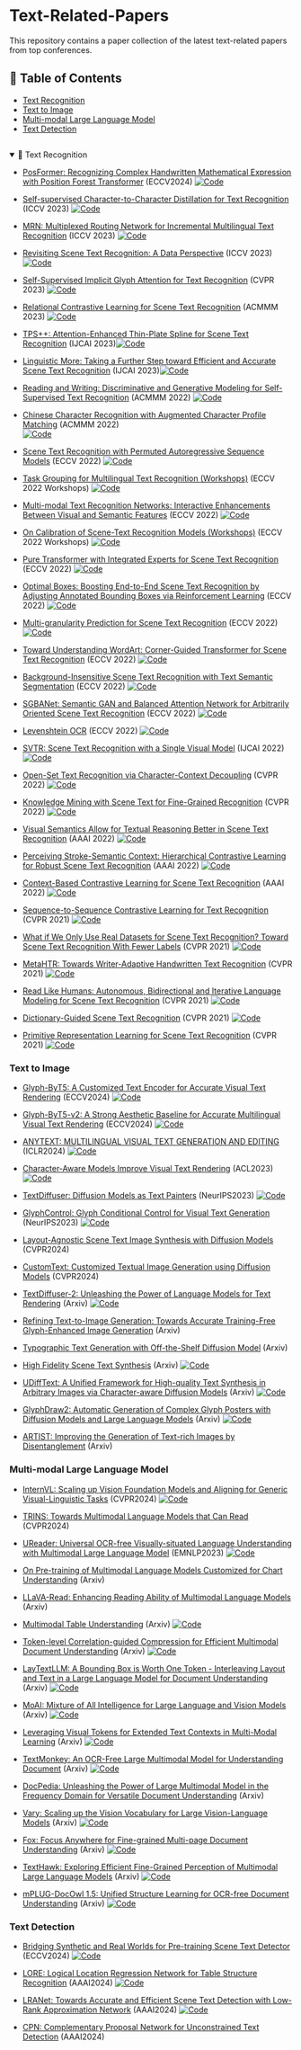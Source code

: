 # Text-Related-Papers
This repository contains a paper collection of the latest text-related papers from top conferences.

## 📖 Table of Contents
- [Text Recognition](#Text-Recognition)
- [Text to Image](#text-to-image)
- [Multi-modal Large Language Model](#Multi-modal-Large-Language-Model)
- [Text Detection](#text-detection)
##

<details open>
<summary>👀 Text Recognition </summary>
  
+ [PosFormer: Recognizing Complex Handwritten Mathematical Expression with Position Forest Transformer](https://arxiv.org/pdf/2407.07764) (ECCV2024)
  [![Code](https://img.shields.io/badge/GitHub-9cf?style=flat&logo=github&logoColor=black)](https://github.com/SJTU-DeepVisionLab/PosFormer)
  
+ [Self-supervised Character-to-Character Distillation for Text Recognition](https://arxiv.org/pdf/2211.00288.pdf) (ICCV 2023)
  [![Code](https://img.shields.io/badge/GitHub-9cf?style=flat&logo=github&logoColor=black)](https://github.com/TongkunGuan/CCD)
  
+ [MRN: Multiplexed Routing Network for Incremental Multilingual Text Recognition](https://arxiv.org/abs/2305.14758) (ICCV 2023)
  [![Code](https://img.shields.io/badge/GitHub-9cf?style=flat&logo=github&logoColor=black)](https://github.com/simplify23/MRN)
  
+ [Revisiting Scene Text Recognition: A Data Perspective](https://arxiv.org/abs/2307.08723) (ICCV 2023)
  [![Code](https://img.shields.io/badge/GitHub-9cf?style=flat&logo=github&logoColor=black)](https://github.com/Mountchicken/Union14M)
  
+ [Self-Supervised Implicit Glyph Attention for Text Recognition](https://openaccess.thecvf.com/content/CVPR2023/html/Guan_Self-Supervised_Implicit_Glyph_Attention_for_Text_Recognition_CVPR_2023_paper.html) (CVPR 2023)
  [![Code](https://img.shields.io/badge/GitHub-9cf?style=flat&logo=github&logoColor=black)](https://github.com/TongkunGuan/SIGA)
  
+ [Relational Contrastive Learning for Scene Text Recognition](https://arxiv.org/pdf/2308.00508.pdf) (ACMMM 2023) [![Code](https://img.shields.io/badge/GitHub-9cf?style=flat&logo=github&logoColor=black)](https://github.com/ThunderVVV/RCLSTR)
  
+ [TPS++: Attention-Enhanced Thin-Plate Spline for Scene Text Recognition](https://arxiv.org/abs/2305.05322) (IJCAI 2023)[![Code](https://img.shields.io/badge/GitHub-9cf?style=flat&logo=github&logoColor=black)](https://github.com/simplify23/TPS_PP)
  
+ [Linguistic More: Taking a Further Step toward Efficient and Accurate Scene Text Recognition](https://arxiv.org/pdf/2305.05140.pdf) (IJCAI 2023)[![Code](https://img.shields.io/badge/GitHub-9cf?style=flat&logo=github&logoColor=black)](https://github.com/CyrilSterling/LPV)
  
+ [Reading and Writing: Discriminative and Generative Modeling for Self-Supervised Text Recognition](https://dl.acm.org/doi/abs/10.1145/3503161.3547784) (ACMMM 2022)  [![Code](https://img.shields.io/badge/GitHub-9cf?style=flat&logo=github&logoColor=black)](https://github.com/ayumiymk/DiG)
  
+ [Chinese Character Recognition with Augmented Character Profile Matching](https://dl.acm.org/doi/abs/10.1145/3503161.3547827) (ACMMM 2022)  
  [![Code](https://img.shields.io/badge/GitHub-9cf?style=flat&logo=github&logoColor=black)](https://github.com/FudanVI/FudanOCR/tree/main/character-profile-matching)
  
+ [Scene Text Recognition with Permuted Autoregressive Sequence Models](https://link.springer.com/chapter/10.1007/978-3-031-19815-1_11) (ECCV 2022)  [![Code](https://img.shields.io/badge/GitHub-9cf?style=flat&logo=github&logoColor=black)](https://github.com/baudm/parseq)
  
+ [Task Grouping for Multilingual Text Recognition (Workshops)](https://link.springer.com/chapter/10.1007/978-3-031-25069-9_20) (ECCV 2022 Workshops)  [![Code](https://img.shields.io/badge/GitHub-9cf?style=flat&logo=github&logoColor=black)](https://github.com)
  
+ [Multi-modal Text Recognition Networks: Interactive Enhancements Between Visual and Semantic Features](https://link.springer.com/chapter/10.1007/978-3-031-19815-1_26) (ECCV 2022)  [![Code](https://img.shields.io/badge/GitHub-9cf?style=flat&logo=github&logoColor=black)](https://github.com/wp03052/MATRN)
  
+ [On Calibration of Scene-Text Recognition Models (Workshops)](https://link.springer.com/chapter/10.1007/978-3-031-25069-9_18) (ECCV 2022 Workshops)  [![Code](https://img.shields.io/badge/GitHub-9cf?style=flat&logo=github&logoColor=black)](https://github.com)
  
+ [Pure Transformer with Integrated Experts for Scene Text Recognition](https://link.springer.com/chapter/10.1007/978-3-031-19815-1_28) (ECCV 2022)  [![Code](https://img.shields.io/badge/GitHub-9cf?style=flat&logo=github&logoColor=black)](https://github.com)
  
+ [Optimal Boxes: Boosting End-to-End Scene Text Recognition by Adjusting Annotated Bounding Boxes via Reinforcement Learning](https://link.springer.com/chapter/10.1007/978-3-031-19815-1_14) (ECCV 2022)  [![Code](https://img.shields.io/badge/GitHub-9cf?style=flat&logo=github&logoColor=black)](https://github.com)
  
+ [Multi-granularity Prediction for Scene Text Recognition](https://link.springer.com/chapter/10.1007/978-3-031-19815-1_20) (ECCV 2022)  [![Code](https://img.shields.io/badge/GitHub-9cf?style=flat&logo=github&logoColor=black)](https://github.com/AlibabaResearch/AdvancedLiterateMachinery/tree/main/OCR/MGP-STR)
  
+ [Toward Understanding WordArt: Corner-Guided Transformer for Scene Text Recognition](https://link.springer.com/chapter/10.1007/978-3-031-19815-1_18) (ECCV 2022) [![Code](https://img.shields.io/badge/GitHub-9cf?style=flat&logo=github&logoColor=black)](https://github.com/xdxie/WordArt)
  
+ [Background-Insensitive Scene Text Recognition with Text Semantic Segmentation](https://link.springer.com/chapter/10.1007/978-3-031-19806-9_10) (ECCV 2022)  [![Code](https://img.shields.io/badge/GitHub-9cf?style=flat&logo=github&logoColor=black)](https://github.com)
  
+ [SGBANet: Semantic GAN and Balanced Attention Network for Arbitrarily Oriented Scene Text Recognition](https://link.springer.com/chapter/10.1007/978-3-031-19815-1_27) (ECCV 2022)  [![Code](https://img.shields.io/badge/GitHub-9cf?style=flat&logo=github&logoColor=black)](https://github.com)
  
+ [Levenshtein OCR](https://link.springer.com/chapter/10.1007/978-3-031-19815-1_19) (ECCV 2022)  [![Code](https://img.shields.io/badge/GitHub-9cf?style=flat&logo=github&logoColor=black)](https://github.com/AlibabaResearch/AdvancedLiterateMachinery/tree/main/OCR/LevOCR)
  
+ [SVTR: Scene Text Recognition with a Single Visual Model](https://arxiv.org/abs/2205.00159) (IJCAI 2022)  [![Code](https://img.shields.io/badge/GitHub-9cf?style=flat&logo=github&logoColor=black)](https://github.com/PaddlePaddle/PaddleOCR)
  
+ [Open-Set Text Recognition via Character-Context Decoupling](https://openaccess.thecvf.com/content/CVPR2022/papers/Liu_Open-Set_Text_Recognition_via_Character-Context_Decoupling_CVPR_2022_paper.pdf) (CVPR 2022)  [![Code](https://img.shields.io/badge/GitHub-9cf?style=flat&logo=github&logoColor=black)](https://github.com/lancercat/VSDF)
  
+ [Knowledge Mining with Scene Text for Fine-Grained Recognition](https://openaccess.thecvf.com/content/CVPR2022/papers/Wang_Knowledge_Mining_With_Scene_Text_for_Fine-Grained_Recognition_CVPR_2022_paper.pdf) (CVPR 2022)  [![Code](https://img.shields.io/badge/GitHub-9cf?style=flat&logo=github&logoColor=black)](https://github.com/MCLAB-OCR/KnowledgeMiningWithSceneText)
  
+ [Visual Semantics Allow for Textual Reasoning Better in Scene Text Recognition](https://ojs.aaai.org/index.php/AAAI/article/view/19971) (AAAI 2022)  [![Code](https://img.shields.io/badge/GitHub-9cf?style=flat&logo=github&logoColor=black)](https://github.com/adeline-cs/GTR)
  
+ [Perceiving Stroke-Semantic Context: Hierarchical Contrastive Learning for Robust Scene Text Recognition](https://ojs.aaai.org/index.php/AAAI/article/view/20062) (AAAI 2022)  [![Code](https://img.shields.io/badge/GitHub-9cf?style=flat&logo=github&logoColor=black)](https://github.com)
  
+ [Context-Based Contrastive Learning for Scene Text Recognition](https://ojs.aaai.org/index.php/AAAI/article/view/20245) (AAAI 2022)  [![Code](https://img.shields.io/badge/GitHub-9cf?style=flat&logo=github&logoColor=black)](https://github.com)
  
+ [Sequence-to-Sequence Contrastive Learning for Text Recognition](https://openaccess.thecvf.com/content/CVPR2021/papers/Aberdam_Sequence-to-Sequence_Contrastive_Learning_for_Text_Recognition_CVPR_2021_paper.pdf) (CVPR 2021)  [![Code](https://img.shields.io/badge/GitHub-9cf?style=flat&logo=github&logoColor=black)](https://github.com)
  
+ [What if We Only Use Real Datasets for Scene Text Recognition? Toward Scene Text Recognition With Fewer Labels](https://openaccess.thecvf.com/content/CVPR2021/papers/Baek_What_if_We_Only_Use_Real_Datasets_for_Scene_Text_CVPR_2021_paper.pdf) (CVPR 2021)  [![Code](https://img.shields.io/badge/GitHub-9cf?style=flat&logo=github&logoColor=black)](https://github.com/ku21fan/STR-Fewer-Labels)
  
+ [MetaHTR: Towards Writer-Adaptive Handwritten Text Recognition](https://openaccess.thecvf.com/content/CVPR2021/papers/Bhunia_MetaHTR_Towards_Writer-Adaptive_Handwritten_Text_Recognition_CVPR_2021_paper.pdf) (CVPR 2021)  [![Code](https://img.shields.io/badge/GitHub-9cf?style=flat&logo=github&logoColor=black)](https://github.com/tobiasvanderwerff/MetaHTR)
  
+ [Read Like Humans: Autonomous, Bidirectional and Iterative Language Modeling for Scene Text Recognition](https://openaccess.thecvf.com/content/CVPR2021/papers/Fang_Read_Like_Humans_Autonomous_Bidirectional_and_Iterative_Language_Modeling_for_CVPR_2021_paper.pdf) (CVPR 2021) [![Code](https://img.shields.io/badge/GitHub-9cf?style=flat&logo=github&logoColor=black)](https://github.com/FangShancheng/ABINet)
  
+ [Dictionary-Guided Scene Text Recognition](https://openaccess.thecvf.com/content/CVPR2021/papers/Nguyen_Dictionary-Guided_Scene_Text_Recognition_CVPR_2021_paper.pdf) (CVPR 2021) [![Code](https://img.shields.io/badge/GitHub-9cf?style=flat&logo=github&logoColor=black)](https://github.com/VinAIResearch/dict-guided)
  
+ [Primitive Representation Learning for Scene Text Recognition](https://openaccess.thecvf.com/content/CVPR2021/papers/Yan_Primitive_Representation_Learning_for_Scene_Text_Recognition_CVPR_2021_paper.pdf) (CVPR 2021)
  [![Code](https://img.shields.io/badge/GitHub-9cf?style=flat&logo=github&logoColor=black)](https://github.com/RuijieJ/pren)
</details>

### Text to Image
+ [Glyph-ByT5: A Customized Text Encoder for Accurate Visual Text Rendering](https://arxiv.org/pdf/2403.09622) (ECCV2024) 
  [![Code](https://img.shields.io/badge/GitHub-9cf?style=flat&logo=github&logoColor=black)](https://glyph-byt5.github.io/)

+ [Glyph-ByT5-v2: A Strong Aesthetic Baseline for Accurate Multilingual Visual Text Rendering](https://arxiv.org/pdf/2406.10208) (ECCV2024)
  [![Code](https://img.shields.io/badge/GitHub-9cf?style=flat&logo=github&logoColor=black)](https://glyph-byt5-v2.github.io/)

+ [ANYTEXT: MULTILINGUAL VISUAL TEXT GENERATION AND EDITING](https://arxiv.org/pdf/2311.03054) (ICLR2024)
  [![Code](https://img.shields.io/badge/GitHub-9cf?style=flat&logo=github&logoColor=black)](https://github.com/tyxsspa/AnyText)

+ [Character-Aware Models Improve Visual Text Rendering](https://arxiv.org/pdf/2212.10562) (ACL2023)
  [![Code](https://img.shields.io/badge/GitHub-9cf?style=flat&logo=github&logoColor=black)]()

+ [TextDiffuser: Diffusion Models as Text Painters](https://arxiv.org/pdf/2305.10855) (NeurIPS2023)
  [![Code](https://img.shields.io/badge/GitHub-9cf?style=flat&logo=github&logoColor=black)](https://aka.ms/textdiffuser)

+ [GlyphControl: Glyph Conditional Control for Visual Text Generation](https://arxiv.org/pdf/2305.18259) (NeurIPS2023)
  [![Code](https://img.shields.io/badge/GitHub-9cf?style=flat&logo=github&logoColor=black)](https://github.com/AIGText/GlyphControl-release)

+ [Layout-Agnostic Scene Text Image Synthesis with Diffusion Models](https://openaccess.thecvf.com/content/CVPR2024/papers/Zhangli_Layout-Agnostic_Scene_Text_Image_Synthesis_with_Diffusion_Models_CVPR_2024_paper.pdf) (CVPR2024)

+ [CustomText: Customized Textual Image Generation using Diffusion Models](https://arxiv.org/pdf/2405.12531) (CVPR2024)

+ [TextDiffuser-2: Unleashing the Power of Language Models for Text Rendering](https://arxiv.org/pdf/2311.16465) (Arxiv)
  [![Code](https://img.shields.io/badge/GitHub-9cf?style=flat&logo=github&logoColor=black)](https://aka.ms/textdiffuser-2)

+ [Refining Text-to-Image Generation: Towards Accurate Training-Free Glyph-Enhanced Image Generation](https://arxiv.org/pdf/2403.16422) (Arxiv)

+ [Typographic Text Generation with Off-the-Shelf Diffusion Model](https://arxiv.org/pdf/2402.14314) (Arxiv)

+ [High Fidelity Scene Text Synthesis](https://arxiv.org/pdf/2405.14701) (Arxiv)
  [![Code](https://img.shields.io/badge/GitHub-9cf?style=flat&logo=github&logoColor=black)](https://github.com/CodeGoat24/DreamText)

+ [UDiffText: A Unified Framework for High-quality Text Synthesis in Arbitrary Images via Character-aware Diffusion Models](https://arxiv.org/abs/2312.04884) (Arxiv)
  [![Code](https://img.shields.io/badge/GitHub-9cf?style=flat&logo=github&logoColor=black)](https://github.com/ZYM-PKU/UDiffText)

+ [GlyphDraw2: Automatic Generation of Complex Glyph Posters with Diffusion Models and Large Language Models](https://arxiv.org/pdf/2407.02252) (Arxiv)
  [![Code](https://img.shields.io/badge/GitHub-9cf?style=flat&logo=github&logoColor=black)](https://github.com/OPPO-Mente-Lab/GlyphDraw2)

+ [ARTIST: Improving the Generation of Text-rich Images by Disentanglement](https://arxiv.org/pdf/2406.12044) (Arxiv)


  
### Multi-modal Large Language Model
+ [InternVL: Scaling up Vision Foundation Models and Aligning for Generic Visual-Linguistic Tasks](https://openaccess.thecvf.com/content/CVPR2024/papers/Chen_InternVL_Scaling_up_Vision_Foundation_Models_and_Aligning_for_Generic_CVPR_2024_paper.pdf) (CVPR2024)
 [![Code](https://img.shields.io/badge/GitHub-9cf?style=flat&logo=github&logoColor=black)](https://github.com/OpenGVLab/InternVL)

+ [TRINS: Towards Multimodal Language Models that Can Read](https://openaccess.thecvf.com/content/CVPR2024/papers/Zhang_TRINS_Towards_Multimodal_Language_Models_that_Can_Read_CVPR_2024_paper.pdf) (CVPR2024)

+ [UReader: Universal OCR-free Visually-situated Language Understanding with Multimodal Large Language Model](https://arxiv.org/pdf/2310.05126) (EMNLP2023)
 [![Code](https://img.shields.io/badge/GitHub-9cf?style=flat&logo=github&logoColor=black)](https://github.com/LukeForeverYoung/UReader)

+ [On Pre-training of Multimodal Language Models Customized for Chart Understanding](https://arxiv.org/pdf/2407.14506) (Arxiv)

+ [LLaVA-Read: Enhancing Reading Ability of Multimodal Language Models](https://arxiv.org/pdf/2407.19185) (Arxiv)

+ [Multimodal Table Understanding](https://arxiv.org/pdf/2406.08100) (Arxiv)
 [![Code](https://img.shields.io/badge/GitHub-9cf?style=flat&logo=github&logoColor=black)](https://github.com/SpursGoZmy/Table-LLaVA)

+ [Token-level Correlation-guided Compression for Efficient Multimodal Document Understanding](https://arxiv.org/pdf/2407.14439) (Arxiv)
 [![Code](https://img.shields.io/badge/GitHub-9cf?style=flat&logo=github&logoColor=black)](https://github.com/JiuTian-VL/TokenCorrCompressor)

+ [LayTextLLM: A Bounding Box is Worth One Token - Interleaving Layout and Text in a Large Language Model for Document Understanding](https://arxiv.org/pdf/2407.01976) (Arxiv)
 [![Code](https://img.shields.io/badge/GitHub-9cf?style=flat&logo=github&logoColor=black)](https://github.com/LayTextLLM/LayTextLLM)

+ [MoAI: Mixture of All Intelligence for Large Language and Vision Models](https://arxiv.org/abs/2403.07508) (Arxiv)
 [![Code](https://img.shields.io/badge/GitHub-9cf?style=flat&logo=github&logoColor=black)](https://github.com/ByungKwanLee/MoAI)

+ [Leveraging Visual Tokens for Extended Text Contexts in Multi-Modal Learning](https://arxiv.org/abs/2406.02547) (Arxiv)
 [![Code](https://img.shields.io/badge/GitHub-9cf?style=flat&logo=github&logoColor=black)](https://fingerrec.github.io/visincontext/)

+ [TextMonkey: An OCR-Free Large Multimodal Model for Understanding Document](https://arxiv.org/abs/2403.04473) (Arxiv)
 [![Code](https://img.shields.io/badge/GitHub-9cf?style=flat&logo=github&logoColor=black)](https://github.com/Yuliang-Liu/Monkey)

+ [DocPedia: Unleashing the Power of Large Multimodal Model in the Frequency Domain for Versatile Document Understanding](https://arxiv.org/pdf/2311.11810) (Arxiv)

+ [Vary: Scaling up the Vision Vocabulary for Large Vision-Language Models](https://arxiv.org/pdf/2312.06109) (Arxiv)
 [![Code](https://img.shields.io/badge/GitHub-9cf?style=flat&logo=github&logoColor=black)](https://varybase.github.io/)

+ [Fox: Focus Anywhere for Fine-grained Multi-page Document Understanding](https://arxiv.org/abs/2405.14295) (Arxiv)
 [![Code](https://img.shields.io/badge/GitHub-9cf?style=flat&logo=github&logoColor=black)](https://github.com/Ucas-HaoranWei/Fox)

+ [TextHawk: Exploring Efficient Fine-Grained Perception of Multimodal Large Language Models](https://arxiv.org/abs/2404.09204) (Arxiv)
 [![Code](https://img.shields.io/badge/GitHub-9cf?style=flat&logo=github&logoColor=black)](https://github.com/yuyq96/TextHawk)

+ [mPLUG-DocOwl 1.5: Unified Structure Learning for OCR-free Document Understanding](https://arxiv.org/abs/2403.12895) (Arxiv)
 [![Code](https://img.shields.io/badge/GitHub-9cf?style=flat&logo=github&logoColor=black)](https://github.com/X-PLUG/mPLUG-DocOwl/tree/main/DocOwl1.5)



### Text Detection
+ [Bridging Synthetic and Real Worlds for Pre-training Scene Text Detector](https://arxiv.org/pdf/2312.05286) (ECCV2024)
 [![Code](https://img.shields.io/badge/GitHub-9cf?style=flat&logo=github&logoColor=black)](https://github.com/SJTU-DeepVisionLab/FreeReal)

+ [LORE: Logical Location Regression Network for Table Structure Recognition](https://arxiv.org/pdf/2303.03730.pdf) (AAAI2024)
 [![Code](https://img.shields.io/badge/GitHub-9cf?style=flat&logo=github&logoColor=black)](https://github.com/AlibabaResearch/AdvancedLiterateMachinery/tree/main/DocumentUnderstanding/LORE-TSR)

+ [LRANet: Towards Accurate and Efficient Scene Text Detection with Low-Rank Approximation Network](https://arxiv.org/abs/2306.15142) (AAAI2024)
 [![Code](https://img.shields.io/badge/GitHub-9cf?style=flat&logo=github&logoColor=black)](https://github.com/ychensu/LRANet)

+ [CPN: Complementary Proposal Network for Unconstrained Text Detection](https://arxiv.org/pdf/2402.11540.pdf) (AAAI2024)


